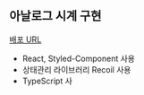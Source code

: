 ## 아날로그 시계 구현
<a href="https://famous-bubblegum-47d572.netlify.app/">배포 URL</a>

- React, Styled-Component 사용
- 상태관리 라이브러리 Recoil 사용
- TypeScript 사
